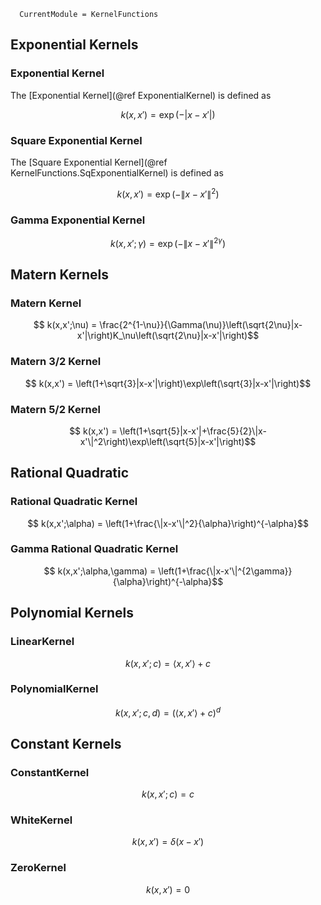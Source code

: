 ```@meta
  CurrentModule = KernelFunctions
```

## Exponential Kernels

### Exponential Kernel

The [Exponential Kernel](@ref ExponentialKernel) is defined as
```math
  k(x,x') = \exp\left(-|x-x'|\right)
```

### Square Exponential Kernel

The [Square Exponential Kernel](@ref KernelFunctions.SqExponentialKernel) is defined as 
```math
  k(x,x') = \exp\left(-\|x-x'\|^2\right)
```

### Gamma Exponential Kernel

```math
  k(x,x';\gamma) = \exp\left(-\|x-x'\|^{2\gamma}\right)
```

## Matern Kernels

### Matern Kernel

```math
  k(x,x';\nu) = \frac{2^{1-\nu}}{\Gamma(\nu)}\left(\sqrt{2\nu}|x-x'|\right)K_\nu\left(\sqrt{2\nu}|x-x'|\right)
```

### Matern 3/2 Kernel

```math
  k(x,x') = \left(1+\sqrt{3}|x-x'|\right)\exp\left(\sqrt{3}|x-x'|\right)
```

### Matern 5/2 Kernel

```math
  k(x,x') = \left(1+\sqrt{5}|x-x'|+\frac{5}{2}\|x-x'\|^2\right)\exp\left(\sqrt{5}|x-x'|\right)
```

## Rational Quadratic

### Rational Quadratic Kernel

```math
  k(x,x';\alpha) = \left(1+\frac{\|x-x'\|^2}{\alpha}\right)^{-\alpha}
```

### Gamma Rational Quadratic Kernel

```math
  k(x,x';\alpha,\gamma) = \left(1+\frac{\|x-x'\|^{2\gamma}}{\alpha}\right)^{-\alpha}
```

## Polynomial Kernels

### LinearKernel

```math
  k(x,x';c) = \langle x,x'\rangle + c
```

### PolynomialKernel

```math
  k(x,x';c,d) = \left(\langle x,x'\rangle + c\right)^d
```

## Constant Kernels

### ConstantKernel

```math
  k(x,x';c) = c
```

### WhiteKernel

```math
  k(x,x') = \delta(x-x')
```

### ZeroKernel

```math
  k(x,x') = 0
```
